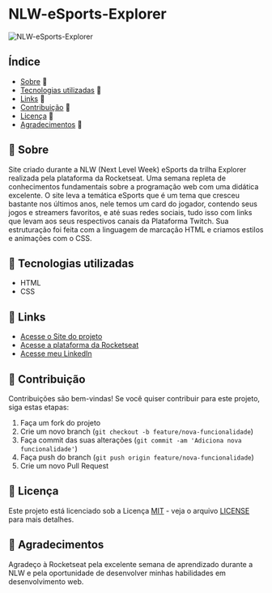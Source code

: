 # NLW-eSports-Explorer

![NLW-eSports-Explorer](https://user-images.githubusercontent.com/92124202/190934164-1a259109-ce2c-4f6d-9029-7ed9fb372911.png)

## Índice

- [Sobre](#sobre) 📝
- [Tecnologias utilizadas](#tecnologias-utilizadas) 🔨
- [Links](#links) 🔗
- [Contribuição](#contribuição) 🤝
- [Licença](#licença) 📜
- [Agradecimentos](#agradecimentos) 🙏

## 📝 Sobre

Site criado durante a NLW (Next Level Week) eSports da trilha Explorer realizada pela plataforma da Rocketseat. Uma semana repleta de conhecimentos fundamentais sobre a programação web com uma didática excelente. O site leva a temática eSports que é um tema que cresceu bastante nos últimos anos, nele temos um card do jogador, contendo seus jogos e streamers favoritos, e até suas redes sociais, tudo isso com links que levam aos seus respectivos canais da Plataforma Twitch. Sua estruturação foi feita com a linguagem de marcação HTML e criamos estilos e animações com o CSS.

## 🔨 Tecnologias utilizadas

- HTML
- CSS

## 🔗 Links

- [Acesse o Site do projeto](https://serignolli.github.io/NLW-eSports-Explorer/)
- [Acesse a plataforma da Rocketseat](https://app.rocketseat.com.br/dashboard)
- [Acesse meu LinkedIn](https://www.linkedin.com/in/gabriel-moreno-serignolli/)

## 🤝 Contribuição

Contribuições são bem-vindas! Se você quiser contribuir para este projeto, siga estas etapas:

1. Faça um fork do projeto
2. Crie um novo branch (`git checkout -b feature/nova-funcionalidade`)
3. Faça commit das suas alterações (`git commit -am 'Adiciona nova funcionalidade'`)
4. Faça push do branch (`git push origin feature/nova-funcionalidade`)
5. Crie um novo Pull Request

## 📜 Licença

Este projeto está licenciado sob a Licença [MIT](https://opensource.org/licenses/MIT) - veja o arquivo [LICENSE](LICENSE) para mais detalhes.

## 🙏 Agradecimentos

Agradeço à Rocketseat pela excelente semana de aprendizado durante a NLW e pela oportunidade de desenvolver minhas habilidades em desenvolvimento web.
